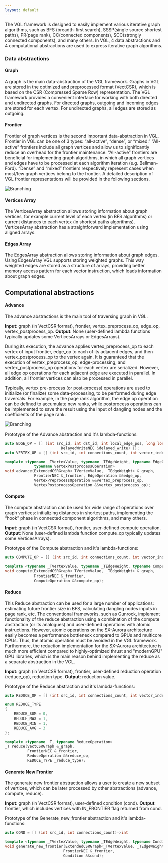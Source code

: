 ```yaml
---
layout: default
---
```


The VGL framework is designed to easily implement various iterative graph algorithms, such as BFS (breadth-first search), SSSP(single source shortest paths), PR(page rank), CC(connected components), SCC(strongly connected components), and many others. 
In VGL, 4 data abstractions and 4 computational abstractions are used to express iterative graph algorithms.

### Data abstractions

#### Graph
A graph is the main data-abstraction of the VGL framework. Graphs in VGL are stored in the optimized and preprocessed format (VectCSR),
which is based on the CSR (Compressed Sparse Row) representation. 
The VGL framework provides a convenient interface for working with both directed and undirected graphs.
For directed graphs, outgoing and incoming edges are stored for each vertex.
For undirected graphs, all edges are stored as outgoing.

#### Frontier
Frontier of graph vertices is the second important data-abstraction in VGL.
Frontier in VGL can be one of 3 types: “all-active”, “dense”, or “mixed.” 
“All-active” frontiers include all graph vertices and allow us to significantly 
reduce an overhead for the frontier maintenance. “All-active” frontiers are beneficial
for implementing graph algorithms, in which all graph vertices and edges have to be processed 
at each algorithm iteration (e.g. Bellman-Ford). “Dense” and “mixed” frontiers respectively represent cases 
when most/few graph vertices belong to the frontier. A detailed description of VGL frontier 
representations will be provided in the following sections.

![Branching]({{site.url}}/vgl_site/assets/img/data_abstractions.png)

#### Vertices Array
The VerticesArray abstraction allows storing information about graph vertices,
for example current level of each vertex (in BFS algorithms) or current distances 
to each vertex (in shortest paths algorithms). VerticesArray abstraction has a 
straightforward implementation using aligned arrays.

#### Edges Array
The EdgesArray abstraction allows storing information about graph edges.
Using EdgesArray VGL supports storing weighted graphs. This way weighted
edges are stored as a structure of arrays, providing better memory access
pattern for each vector instruction, which loads information about graph edges.


## Computational abstractions

#### Advance

The advance abstractions is the main tool of traversing graph in VGL. 

**Input**: graph (in VectCSR format), frontier, vertex_preprocess_op, edge_op, vertex_postprocess_op.
**Output**: None (user-defined lambda functions typically updates some VerticesArrays or EdgesArrays).

During its execution, the advance applies vertex_preprocess_op to each vertex of input frontier, edge_op to each 
of its adjacent edges, and then vertex_postprocess_op to the vertex again. 
It is guaranteed that the execution of vertex_preprocess_op, edge-processing, and vertex_postprocess_op operations
for each vertex are serialized. However, all edge op operations for each adjacent edge are executed in parallel.
In addition, all frontier vertices can also be processed in parallel. 
 
Typically, vertex pre-process (or post-process) operations are used to initialize (or finalize) some data-processing,
to be performed during edge traversals. For example, in the page rank algorithm, the edge op operation can be defined to accumulate new ranks, 
while postprocess operations can be implemented to save the result using the input of dangling nodes and the coefficients of the page rank.

![Branching]({{site.url}}/assets/img/computational_abstractions.png)

Prototype of the Advance abstraction and it's lambda-functions:
```c++
auto EDGE_OP = [] (int src_id, int dst_id, int local_edge_pos, long long int global_edge_pos, int vector_index,
                         DelayedWriteNEC &delayed_write) {};
auto VERTEX_OP = [] (int src_id, int connections_count, int vector_index, DelayedWriteNEC &delayed_write){};

template <typename _TVertexValue, typename _TEdgeWeight, typename EdgeOperation, typename VertexPreprocessOperation,
             typename VertexPostprocessOperation>
void advance(ExtendedCSRGraph<_TVertexValue, _TEdgeWeight> &_graph,
             FrontierNEC &_frontier, EdgeOperation &&edge_op,
             VertexPreprocessOperation &&vertex_preprocess_op, 
             VertexPostprocessOperation &&vertex_postprocess_op);
```

#### Compute

The compute abstraction can be used for wide range of operations over graph vertices: 
initializing distances in shortest paths, implementing the “hook” phase in connected component
algorithms, and many others.

**Input**: graph (in VectCSR format), frontier, user-defined compute operation.
**Output**: None (user-defined lambda function compute_op typically updates some VerticesArrays).

Prototype of the Compute abstraction and it's lambda-functions:
```c++
auto COMPUTE_OP = [] (int src_id, int connections_count, int vector_index){};

template <typename _TVertexValue, typename _TEdgeWeight, typename ComputeOperation>
void compute(ExtendedCSRGraph<_TVertexValue, _TEdgeWeight> &_graph, 
             FrontierNEC &_frontier, 
             ComputeOperation &&compute_op);
```

#### Reduce
This Reduce abstraction can be used for a large number of applications: estimating future frontier size in BFS,
calculating dangling nodes inputs in page rank, etc. The conventional frameworks, such as Gunrock, implement 
functionality of the reduce abstraction using a combination of the compute abstraction
(or its analogues) and user-defined operations with atomic instructions. 
However, atomic operations on the SX-Aurora architecture easily becomes a performance 
bottleneck compared to GPUs and multicore CPUs. Thus, the atomic operation must be avoided 
in the VGL framework. Furthermore, the reduction implementation for the SX-Aurora architecture 
is much more efficient compared to highly-optimized thrust and "modernGPU" GPU libraries, 
which is the main reason behind implementing the reduce as a separate abstraction in the VGL.

**Input**: graph (in VectCSR format), frontier, user-defined reduction operation (reduce_op), reduction type.
**Output**: reduction value.

Prototype of the Reduce abstraction and it's lambda-functions:
```c++
auto REDUCE_OP = [] (int src_id, int connections_count, int vector_index){};

enum REDUCE_TYPE
{
    REDUCE_SUM = 0,
    REDUCE_MAX = 1,
    REDUCE_MIN = 1,
    REDUCE_AVG = 3
};

template <typename _T, typename ReduceOperation>
_T reduce(VectCSRGraph &_graph,
          FrontierNEC &_frontier,
          ReduceOperation &&reduce_op,
          REDUCE_TYPE _reduce_type);
```

#### Generate New Frontier

The generate new frontier abstraction allows a user to create a new subset of vertices,
which can be later processed by other abstractions (advance, compute, reduce). 

**Input**: graph (in VectCSR format), user-defined condition (cond).
**Output**: frontier, which includes vertices with IN_FRONTIER flag returned from cond.

Prototype of the Generate_new_frontier abstraction and it's lambda-functions:
```c++
auto COND = [] (int src_id, int connections_count)->int

template <typename _TVertexValue, typename _TEdgeWeight, typename Condition>
void generate_new_frontier(ExtendedCSRGraph<_TVertexValue, _TEdgeWeight> &_graph, 
                          FrontierNEC &_frontier, 
                          Condition &&cond);
```